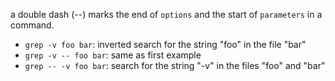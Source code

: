 a double dash (--) marks the end of `options` and the start of `parameters` in a command.

- `grep -v foo bar`: inverted search for the string "foo" in the file "bar"
- `grep -v -- foo bar`: same as first example
- `grep -- -v foo bar`: search for the string "-v" in the files "foo" and "bar"

